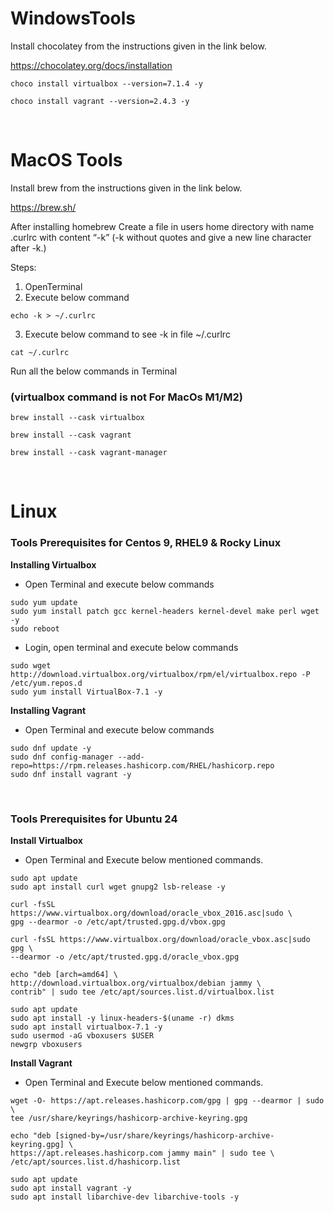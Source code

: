 # WindowsTools

Install chocolatey from the instructions given in the link below.

https://chocolatey.org/docs/installation

```
choco install virtualbox --version=7.1.4 -y
```
```
choco install vagrant --version=2.4.3 -y
```

<br>

# MacOS Tools

Install brew from the instructions given in the link below.


https://brew.sh/

After installing homebrew
Create a file in users home directory with name .curlrc with content “-k” 
(-k without quotes and give a new line character after -k.)

Steps:

1. OpenTerminal
2. Execute below command
```
echo -k > ~/.curlrc
```
3. Execute below command to see -k in file ~/.curlrc 
```
cat ~/.curlrc
```

Run all the below commands in Terminal


### (virtualbox command is not For MacOs M1/M2)
```
brew install --cask virtualbox 
```
```
brew install --cask vagrant
```
```
brew install --cask vagrant-manager
```

<br>

# Linux

### Tools Prerequisites for Centos 9, RHEL9 & Rocky Linux


**Installing Virtualbox**
- Open Terminal and execute below commands

```
sudo yum update
sudo yum install patch gcc kernel-headers kernel-devel make perl wget -y
sudo reboot
```

- Login, open terminal and execute below commands

```
sudo wget http://download.virtualbox.org/virtualbox/rpm/el/virtualbox.repo -P /etc/yum.repos.d
sudo yum install VirtualBox-7.1 -y
```

**Installing Vagrant**
- Open Terminal and execute below commands

```
sudo dnf update -y
sudo dnf config-manager --add-repo=https://rpm.releases.hashicorp.com/RHEL/hashicorp.repo
sudo dnf install vagrant -y
```

<br>

 ### Tools Prerequisites for Ubuntu 24
                                
**Install Virtualbox**

- Open Terminal and Execute below mentioned commands.

```
sudo apt update
sudo apt install curl wget gnupg2 lsb-release -y
```
```
curl -fsSL https://www.virtualbox.org/download/oracle_vbox_2016.asc|sudo \
gpg --dearmor -o /etc/apt/trusted.gpg.d/vbox.gpg
```
```
curl -fsSL https://www.virtualbox.org/download/oracle_vbox.asc|sudo gpg \
--dearmor -o /etc/apt/trusted.gpg.d/oracle_vbox.gpg
```

```
echo "deb [arch=amd64] \
http://download.virtualbox.org/virtualbox/debian jammy \
contrib" | sudo tee /etc/apt/sources.list.d/virtualbox.list
```

```
sudo apt update
sudo apt install -y linux-headers-$(uname -r) dkms
sudo apt install virtualbox-7.1 -y
sudo usermod -aG vboxusers $USER
newgrp vboxusers
```

**Install Vagrant**

- Open Terminal and Execute below mentioned commands.

```
wget -O- https://apt.releases.hashicorp.com/gpg | gpg --dearmor | sudo \
tee /usr/share/keyrings/hashicorp-archive-keyring.gpg 
```
``` 
echo "deb [signed-by=/usr/share/keyrings/hashicorp-archive-keyring.gpg] \
https://apt.releases.hashicorp.com jammy main" | sudo tee \
/etc/apt/sources.list.d/hashicorp.list
```
```
sudo apt update 
sudo apt install vagrant -y
sudo apt install libarchive-dev libarchive-tools -y
```
